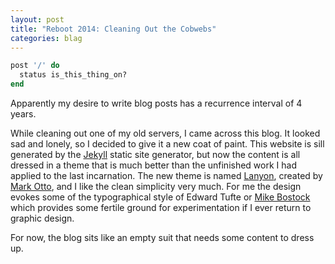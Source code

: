 ```yaml
---
layout: post
title: "Reboot 2014: Cleaning Out the Cobwebs"
categories: blag
---
```


```ruby
post '/' do
  status is_this_thing_on?
end
```

Apparently my desire to write blog posts has a recurrence interval of 4 years.

While cleaning out one of my old servers, I came across this blog.
It looked sad and lonely, so I decided to give it a new coat of paint.
This website is sill generated by the [Jekyll][jekyll] static site generator, but now the content is all dressed in a theme that is much better than the unfinished work I had applied to the last incarnation.
The new theme is named [Lanyon][lanyon], created by [Mark Otto][markdotto], and I like the clean simplicity very much.
For me the design evokes some of the typographical style of Edward Tufte or [Mike Bostock][mbostock] which provides some fertile ground for experimentation if I ever return to graphic design.

For now, the blog sits like an empty suit that needs some content to dress up.

  [jekyll]: http://jekyllrb.com
  [lanyon]: http://lanyon.getpoole.com/
  [markdotto]: http://markdotto.com/
  [mbostock]: http://bost.ocks.org/mike/

